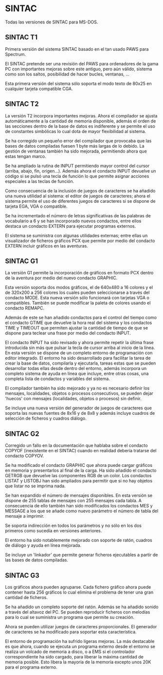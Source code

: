 # SINTAC

Todas las versiones de SINTAC para MS-DOS.

## SINTAC T1

Primera versión del sistema SINTAC basado en el tan usado PAWS para Spectrum.

El SINTAC pretende ser una revisión del PAWS para ordenadores de la gama PC con importantes mejoras sobre este antiguo, pero aún válido, sistema como son los saltos, posibilidad de hacer bucles, ventanas, ...

Esta primera versión del sistema sólo soporta el modo texto de 80x25 en cualquier tarjeta compatible CGA.

## SINTAC T2

La versión T2 incorpora importantes mejoras. Ahora el compilador se ajusta automáticamente a la cantidad de memoria disponible, además el orden de las secciones dentro de la base de datos es indiferente y se permite el uso de constantes simbólicas lo cual dota de mayor flexibilidad al sistema.

Se ha corregido un pequeño error del compilador que provocaba que las bases de datos compiladas fuesen 1 byte más largas de lo debido. La gestión de ventanas también ha sido mejorada, permitiendo ahora que estas tengan marco.

Se ha ampliado la rutina de INPUT permitiendo mayor control del cursor (arriba, abajo, fin, origen...). Además ahora el condacto INPUT devuelve un código si se pulsó una tecla de función lo que permite asignar acciones especiales a las teclas de función.

Como consecuencia de la inclusión de juegos de caracteres se ha añadido una nueva utilidad al sistema: el editor de juegos de caracteres; ahora el sistema permite el uso de diferentes juegos de caracteres si se dispone de tarjeta EGA, VGA o compatible.

Se ha incrementado el número de letras significativas de las palabras de vocabulario a 6 y se han incorporado nuevos condactos, entre ellos destaca un condacto EXTERN para ejecutar programas externos.

El sistema se suministra con algunas utilidades externas; entre ellas un visualizador de ficheros gráficos PCX que permite por medio del condacto EXTERN incluir gráficos en las aventuras.

## SINTAC G1

La versión G1 permite la incorporación de gráficos en formato PCX dentro de la aventura por medio del nuevo condacto GRAPHIC.

Esta versión soporta dos modos gráficos, el de 640x480 a 16 colores y el de 320x200 a 256 colores los cuales pueden seleccionarse a través del condacto MODE. Esta nueva versión sólo funcionará con tarjetas VGA o compatibles. También se puede modificar la paleta de colores usando el condacto REMAPC.

Además de este se han añadido condactos para el control del tiempo como el condacto GTIME que devuelve la hora real del sistema y los condactos TIME y TIMEOUT que permiten ajustar la cantidad de tiempo de que se dispone para teclear una frase por medio del condacto INPUT.

El condacto INPUT ha sido revisado y ahora permite repetir la última frase introducida sin más que pulsar la tecla de cursor arriba al inicio de la línea.
En esta versión se dispone de un completo entorno de programación con editor integrado. El entorno ha sido desarrollado para facilitar la tarea de crear la base de datos, compilarla y ejecutarla, tareas estas que se pueden desarrollar todas ellas desde dentro del entorno, además incorpora un completo sistema de ayuda en línea que incluye, entre otras cosas, una completa lista de condactos y variables del sistema.

El compilador también ha sido mejorado y ya no es necesario definir los mensajes, localidades, objetos o procesos consecutivos, se pueden dejar 'huecos' con mensajes (localidades, objetos o procesos) sin definir.

Se incluye una nueva versión del generador de juegos de caracteres que soporta las nuevas fuentes de 8x16 y de 8x8 y además incluye cuadros de selección de ficheros y cuadros diálogo.

## SINTAC G2

Corregido un fallo en la documentación que hablaba sobre el condacto COPYOF (inexistente en el SINTAC) cuando en realidad debería tratarse del condacto COPYOV.

Se ha modificado el condacto GRAPHIC que ahora puede cargar gráficos en memoria y presentarlos al final de la carga. Ha sido añadido el condacto GETRGB que devuelve las componentes RGB de un color. Los condactos LISTAT y LISTOBJ han sido ampliados para permitir que si no hay objetos que listar no se imprima nada.

Se han expandido el número de mensajes disponibles. En esta versión se dispone de 255 tablas de mensajes con 255 mensajes cada tabla. A consecuencia de ello también han sido modificados los condactos MES y MESSAGE a los que se añade como nuevo parámetro el número de tabla del mensaje a imprimir.

Se soporta indirección en todos los parámetros y no sólo en los dos primeros como sucedía en versiones anteriores.

El entorno ha sido notablemente mejorado con soporte de ratón, cuadros de diálogo y ayuda en línea mejorada.

Se incluye un 'linkador' que permite generar ficheros ejecutables a partir de las bases de datos compiladas.

## SINTAC G3

Los gráficos ahora pueden agruparse. Cada fichero gráfico ahora puede contener hasta 256 gráficos lo cual elimina el problema de tener una gran cantidad de ficheros.

Se ha añadido un completo soporte del ratón. Además se ha añadido sonido a través del altavoz del PC. Se pueden reproducir ficheros con melodías para lo cual se suministra un programa que permite su creación.

Ahora se pueden utilizar juegos de caracteres proporcionales. El generador de caracteres se ha modificado para soportar esta característica.

El entorno de programación ha sufrido ligeras mejoras. La más destacable es que ahora, cuando se ejecuta un programa externo desde el entorno se realiza un volcado de memoria a disco, o a EMS si el controlador correspondiente ha sido cargado, para liberar la máxima cantidad de memoria posible. Esto libera la mayoría de la memoría excepto unos 20K para el programa externo.
